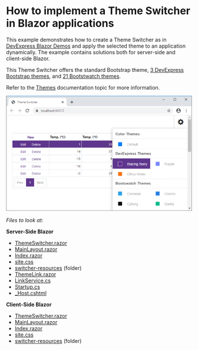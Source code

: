 # How to implement a Theme Switcher in Blazor applications

This example demonstrates how to create a Theme Switcher as in [DevExpress Blazor Demos](https://demos.devexpress.com/blazor/) and apply the selected theme to an application dynamically. The example contains solutions both for server-side and client-side Blazor.

This Theme Switcher offers the standard Bootstrap theme, [3 DevExpress Bootstrap themes](https://github.com/DevExpress/bootstrap-themes), and [21 Bootstwatch themes](https://bootswatch.com/). 

Refer to the [Themes](https://docs.devexpress.com/Blazor/401523/common-concepts/themes#implement-a-theme-switcher) documentation topic for more information.

![](images/blazor-theme-switcher.png)

*Files to look at*:

**Server-Side Blazor**
* [ThemeSwitcher.razor](./CS/ServerSideBlazor/BlazorAppThemes/ThemeSwitcher/ThemeSwitcher.razor)
* [MainLayout.razor](./CS/ServerSideBlazor/BlazorAppThemes/Shared/MainLayout.razor)
* [Index.razor](./CS/ServerSideBlazor/BlazorAppThemes/Pages/Index.razor)
* [site.css](./CS/ServerSideBlazor/BlazorAppThemes/wwwroot/css/site.css)
* [switcher-resources](./CS/ServerSideBlazor/BlazorAppThemes/wwwroot/css/switcher-resources) (folder)
* [ThemeLink.razor](./CS/ServerSideBlazor/BlazorAppThemes/ThemeSwitcher/ThemeLink.razor) 
* [LinkService.cs](./CS/ServerSideBlazor/BlazorAppThemes/ThemeSwitcher/LinkService.cs)
* [Startup.cs](./CS/ServerSideBlazor/BlazorAppThemes/Startup.cs)
* [_Host.cshtml](./CS/ServerSideBlazor/BlazorAppThemes/Pages/_Host.cshtml)

**Client-Side Blazor**
* [ThemeSwitcher.razor](./CS/ClientSideBlazor/BlazorAppThemes/ThemeSwitcher/ThemeSwitcher.razor)
* [MainLayout.razor](./CS/ClientSideBlazor/BlazorAppThemes/Shared/MainLayout.razor) 
* [Index.razor](./CS/ClientSideBlazor/BlazorAppThemes/Pages/Index.razor) 
* [site.css](./CS/ClientSideBlazor/BlazorAppThemes/wwwroot/css/site.css) 
* [switcher-resources](./CS/ClientSideBlazor/BlazorAppThemes/wwwroot/css/switcher-resources) (folder)



